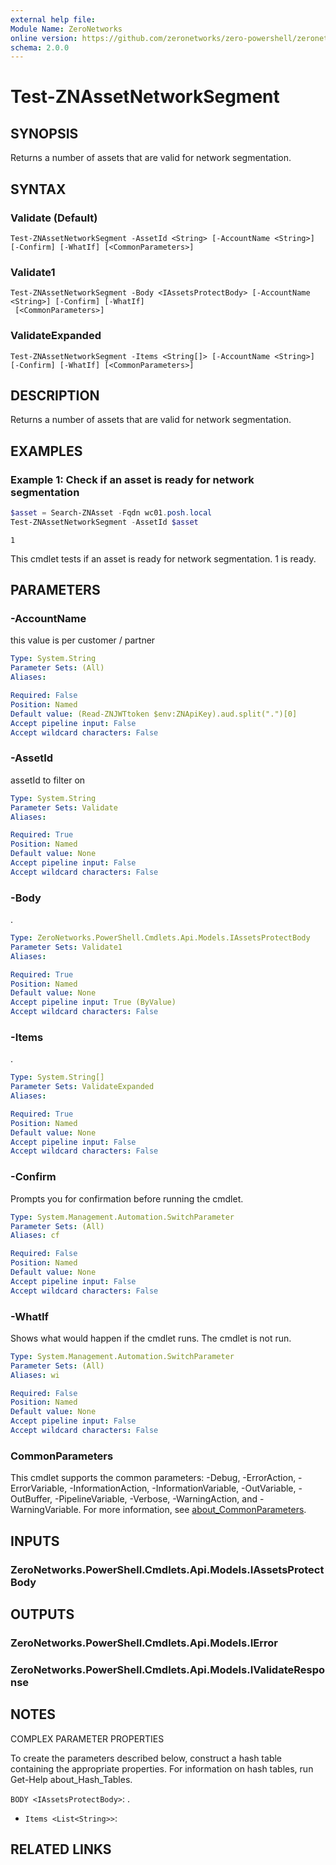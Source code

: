 ```yaml
---
external help file:
Module Name: ZeroNetworks
online version: https://github.com/zeronetworks/zero-powershell/zeronetworks/test-znassetnetworksegment
schema: 2.0.0
---
```


# Test-ZNAssetNetworkSegment

## SYNOPSIS
Returns a number of assets that are valid for network segmentation.

## SYNTAX

### Validate (Default)
```
Test-ZNAssetNetworkSegment -AssetId <String> [-AccountName <String>] [-Confirm] [-WhatIf] [<CommonParameters>]
```

### Validate1
```
Test-ZNAssetNetworkSegment -Body <IAssetsProtectBody> [-AccountName <String>] [-Confirm] [-WhatIf]
 [<CommonParameters>]
```

### ValidateExpanded
```
Test-ZNAssetNetworkSegment -Items <String[]> [-AccountName <String>] [-Confirm] [-WhatIf] [<CommonParameters>]
```

## DESCRIPTION
Returns a number of assets that are valid for network segmentation.

## EXAMPLES

### Example 1: Check if an asset is ready for network segmentation
```powershell
$asset = Search-ZNAsset -Fqdn wc01.posh.local
Test-ZNAssetNetworkSegment -AssetId $asset
```

```output
1
```

This cmdlet tests if an asset is ready for network segmentation.
1 is ready.

## PARAMETERS

### -AccountName
this value is per customer / partner

```yaml
Type: System.String
Parameter Sets: (All)
Aliases:

Required: False
Position: Named
Default value: (Read-ZNJWTtoken $env:ZNApiKey).aud.split(".")[0]
Accept pipeline input: False
Accept wildcard characters: False
```

### -AssetId
assetId to filter on

```yaml
Type: System.String
Parameter Sets: Validate
Aliases:

Required: True
Position: Named
Default value: None
Accept pipeline input: False
Accept wildcard characters: False
```

### -Body
.

```yaml
Type: ZeroNetworks.PowerShell.Cmdlets.Api.Models.IAssetsProtectBody
Parameter Sets: Validate1
Aliases:

Required: True
Position: Named
Default value: None
Accept pipeline input: True (ByValue)
Accept wildcard characters: False
```

### -Items
.

```yaml
Type: System.String[]
Parameter Sets: ValidateExpanded
Aliases:

Required: True
Position: Named
Default value: None
Accept pipeline input: False
Accept wildcard characters: False
```

### -Confirm
Prompts you for confirmation before running the cmdlet.

```yaml
Type: System.Management.Automation.SwitchParameter
Parameter Sets: (All)
Aliases: cf

Required: False
Position: Named
Default value: None
Accept pipeline input: False
Accept wildcard characters: False
```

### -WhatIf
Shows what would happen if the cmdlet runs.
The cmdlet is not run.

```yaml
Type: System.Management.Automation.SwitchParameter
Parameter Sets: (All)
Aliases: wi

Required: False
Position: Named
Default value: None
Accept pipeline input: False
Accept wildcard characters: False
```

### CommonParameters
This cmdlet supports the common parameters: -Debug, -ErrorAction, -ErrorVariable, -InformationAction, -InformationVariable, -OutVariable, -OutBuffer, -PipelineVariable, -Verbose, -WarningAction, and -WarningVariable. For more information, see [about_CommonParameters](http://go.microsoft.com/fwlink/?LinkID=113216).

## INPUTS

### ZeroNetworks.PowerShell.Cmdlets.Api.Models.IAssetsProtectBody

## OUTPUTS

### ZeroNetworks.PowerShell.Cmdlets.Api.Models.IError

### ZeroNetworks.PowerShell.Cmdlets.Api.Models.IValidateResponse

## NOTES

COMPLEX PARAMETER PROPERTIES

To create the parameters described below, construct a hash table containing the appropriate properties. For information on hash tables, run Get-Help about_Hash_Tables.


`BODY <IAssetsProtectBody>`: .
  - `Items <List<String>>`: 

## RELATED LINKS

